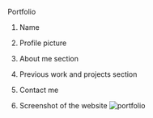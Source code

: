 Portfolio
1. Name
2. Profile picture
3. About me section
4. Previous work and projects section
5. Contact me


6. Screenshot of the website
![portfolio](http:url/to/capture.jpg)

